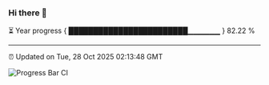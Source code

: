 ### Hi there 👋

⏳ Year progress { ████████████████████████▁▁▁▁▁▁ } 82.22 %

---

⏰ Updated on Tue, 28 Oct 2025 02:13:48 GMT

![Progress Bar CI](https://github.com/IshwaranRudhara/GIT-ACTION/workflows/Progress%20Bar%20CI/badge.svg)
